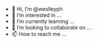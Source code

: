 - 👋 Hi, I’m @weslleyph
- 👀 I’m interested in ...
- 🌱 I’m currently learning ...
- 💞️ I’m looking to collaborate on ...
- 📫 How to reach me ...

<!---
weslleyph/weslleyph is a ✨ special ✨ repository because its `README.md` (this file) appears on your GitHub profile.
You can click the Preview link to take a look at your changes.
--->
